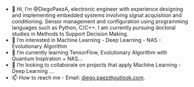 - 👋 Hi, I’m @DiegoPaezA, electronic engineer with experience designing and implementing embedded systems involving signal acquisition and conditioning. Sensor management and configuration using programming languages such as Python, C/C++. I am currently pursuing doctoral studies in Methods to Support Decision Making.
- 👀 I’m interested in Machine Learning - Deep Learning - NAS - Evolutionary Algorithm
- 🌱 I’m currently learning TensorFlow, Evolutionary Algorithm with Quantum Inspiration + NAS... 
- 💞️ I’m looking to collaborate on projects that apply Machine Learning - Deep Learning ...
- 📫 How to reach me - Email: diego.paez@outlook.com. 



<!---
DiegoPaezA/DiegoPaezA is a ✨ special ✨ repository because its `README.md` (this file) appears on your GitHub profile.
You can click the Preview link to take a look at your changes.
--->
